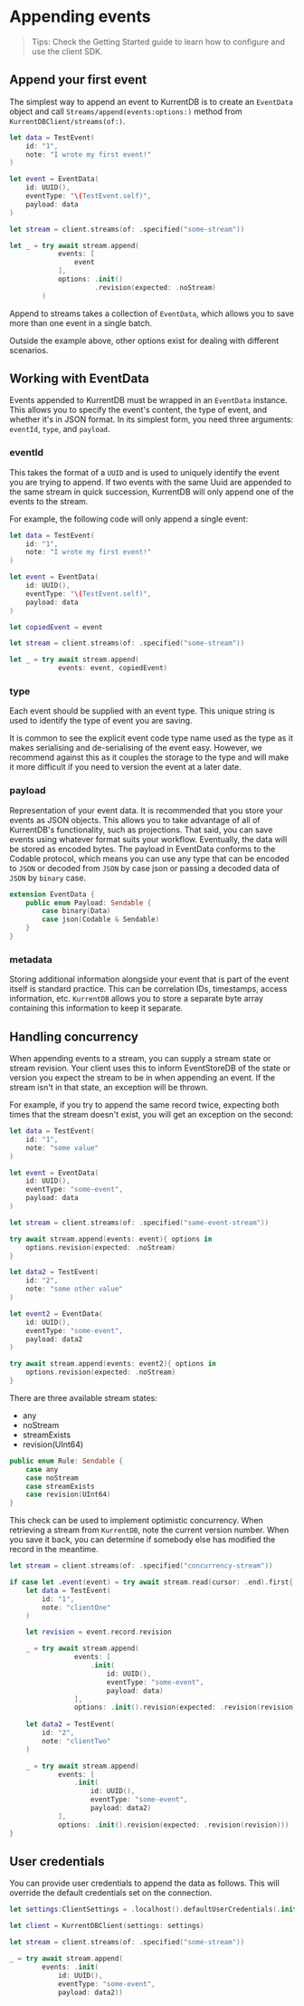 # Appending events


> Tips: Check the Getting Started guide to learn how to configure and use the client SDK.

## Append your first event
The simplest way to append an event to KurrentDB is to create an `EventData` object and call ``Streams/append(events:options:)`` method from ``KurrentDBClient/streams(of:)``.

```swift
let data = TestEvent(
    id: "1",
    note: "I wrote my first event!"
)

let event = EventData(
    id: UUID(),
    eventType: "\(TestEvent.self)",
    payload: data
)

let stream = client.streams(of: .specified("some-stream"))

let _ = try await stream.append(
            events: [
                event
            ], 
            options: .init()
                     .revision(expected: .noStream)
        )
```

Append to streams takes a collection of `EventData`, which allows you to save more than one event in a single batch.

Outside the example above, other options exist for dealing with different scenarios.

## Working with EventData

Events appended to KurrentDB must be wrapped in an `EventData` instance. This allows you to specify the event's content, the type of event, and whether it's in JSON format. In its simplest form, you need three arguments: `eventId`, `type`, and `payload`.


### eventId
This takes the format of a `UUID` and is used to uniquely identify the event you are trying to append. If two events with the same Uuid are appended to the same stream in quick succession, KurrentDB will only append one of the events to the stream.

For example, the following code will only append a single event:

```swift
let data = TestEvent(
    id: "1",
    note: "I wrote my first event!"
)

let event = EventData(
    id: UUID(),
    eventType: "\(TestEvent.self)",
    payload: data
)

let copiedEvent = event

let stream = client.streams(of: .specified("some-stream"))

let _ = try await stream.append(
            events: event, copiedEvent)
```

### type
Each event should be supplied with an event type. This unique string is used to identify the type of event you are saving.

It is common to see the explicit event code type name used as the type as it makes serialising and de-serialising of the event easy. However, we recommend against this as it couples the storage to the type and will make it more difficult if you need to version the event at a later date.

### payload 

Representation of your event data. It is recommended that you store your events as JSON objects. This allows you to take advantage of all of KurrentDB's functionality, such as projections. That said, you can save events using whatever format suits your workflow. Eventually, the data will be stored as encoded bytes.
The payload in EventData conforms to the Codable protocol, which means you can use any type that can be encoded to `JSON` or decoded from `JSON` by case json or passing a decoded data of `JSON` by `binary` case.

```swift
extension EventData {
    public enum Payload: Sendable {
        case binary(Data)
        case json(Codable & Sendable)
    }
}
```


### metadata
Storing additional information alongside your event that is part of the event itself is standard practice. This can be correlation IDs, timestamps, access information, etc. `KurrentDB` allows you to store a separate byte array containing this information to keep it separate.




## Handling concurrency
When appending events to a stream, you can supply a stream state or stream revision. Your client uses this to inform EventStoreDB of the state or version you expect the stream to be in when appending an event. If the stream isn't in that state, an exception will be thrown.

For example, if you try to append the same record twice, expecting both times that the stream doesn't exist, you will get an exception on the second:

```swift
let data = TestEvent(
    id: "1",
    note: "some value"
)

let event = EventData(
    id: UUID(),
    eventType: "some-event",
    payload: data
)

let stream = client.streams(of: .specified("same-event-stream"))

try await stream.append(events: event){ options in
    options.revision(expected: .noStream)
}

let data2 = TestEvent(
    id: "2",
    note: "some other value"
)

let event2 = EventData(
    id: UUID(),
    eventType: "some-event",
    payload: data2
)

try await stream.append(events: event2){ options in
    options.revision(expected: .noStream)
}

```

There are three available stream states:

- any
- noStream
- streamExists
- revision(UInt64)

```swift
public enum Rule: Sendable {
    case any
    case noStream
    case streamExists
    case revision(UInt64)
}
```

This check can be used to implement optimistic concurrency. When retrieving a stream from `KurrentDB`, note the current version number. When you save it back, you can determine if somebody else has modified the record in the meantime.


```swift
let stream = client.streams(of: .specified("concurrency-stream"))

if case let .event(event) = try await stream.read(cursor: .end).first{ _ in true}{
    let data = TestEvent(
        id: "1",
        note: "clientOne"
    )

    let revision = event.record.revision

    _ = try await stream.append(
                events: [
                    .init(
                        id: UUID(),
                        eventType: "some-event",
                        payload: data)
                ], 
                options: .init().revision(expected: .revision(revision)))
    
    let data2 = TestEvent(
        id: "2",
        note: "clientTwo"
    )

    _ = try await stream.append(
            events: [
                .init(
                    id: UUID(),
                    eventType: "some-event",
                    payload: data2)
            ], 
            options: .init().revision(expected: .revision(revision)))
}
```

## User credentials
You can provide user credentials to append the data as follows. This will override the default credentials set on the connection.

```swift
let settings:ClientSettings = .localhost().defaultUserCredentials(.init(username: "admin", password: "changeit"))

let client = KurrentDBClient(settings: settings)

let stream = client.streams(of: .specified("some-stream"))

_ = try await stream.append(
        events: .init(
            id: UUID(),
            eventType: "some-event",
            payload: data2))
```

